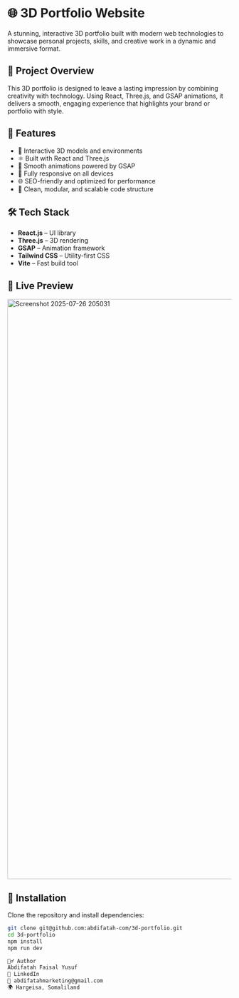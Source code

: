 # 🌐 3D Portfolio Website

A stunning, interactive 3D portfolio built with modern web technologies to showcase personal projects, skills, and creative work in a dynamic and immersive format.

## 🎯 Project Overview

This 3D portfolio is designed to leave a lasting impression by combining creativity with technology. Using React, Three.js, and GSAP animations, it delivers a smooth, engaging experience that highlights your brand or portfolio with style.

## 🚀 Features

- 🌟 Interactive 3D models and environments
- ⚛️ Built with React and Three.js
- 🎨 Smooth animations powered by GSAP
- 📱 Fully responsive on all devices
- 🌐 SEO-friendly and optimized for performance
- 📂 Clean, modular, and scalable code structure

## 🛠️ Tech Stack

- **React.js** – UI library
- **Three.js** – 3D rendering
- **GSAP** – Animation framework
- **Tailwind CSS** – Utility-first CSS
- **Vite** – Fast build tool

## 📸 Live Preview

<img width="2652" height="1300" alt="Screenshot 2025-07-26 205031" src="https://github.com/user-attachments/assets/e73384e4-878d-4742-b1c0-f3d2ed97a813" />



## 📁 Installation

Clone the repository and install dependencies:

```bash
git clone git@github.com:abdifatah-com/3d-portfolio.git
cd 3d-portfolio
npm install
npm run dev

🙋‍♂️ Author
Abdifatah Faisal Yusuf
🔗 LinkedIn
📧 abdifatahmarketing@gmail.com
🌍 Hargeisa, Somaliland


